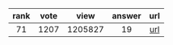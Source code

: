 
| rank | vote | view | answer | url |
|:-:|:-:|:-:|:-:|:-:|
|71|1207|1205827|19| [url](http://stackoverflow.com/questions/1450393/how-do-you-read-from-stdin-in-python) |
